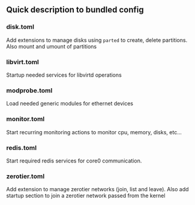 ## Quick description to bundled config

### disk.toml
Add extensions to manage disks using `parted` to create, delete partitions. Also mount and umount of partitions

### libvirt.toml
Startup needed services for libvirtd operations

### modprobe.toml
Load needed generic modules for ethernet devices

### monitor.toml
Start recurring monitoring actions to monitor cpu, memory, disks, etc...

### redis.toml
Start required redis services for core0 communication. 

### zerotier.toml
Add extension to manage zerotier networks (join, list and leave). Also add startup section
to join a zerotier network passed from the kernel

